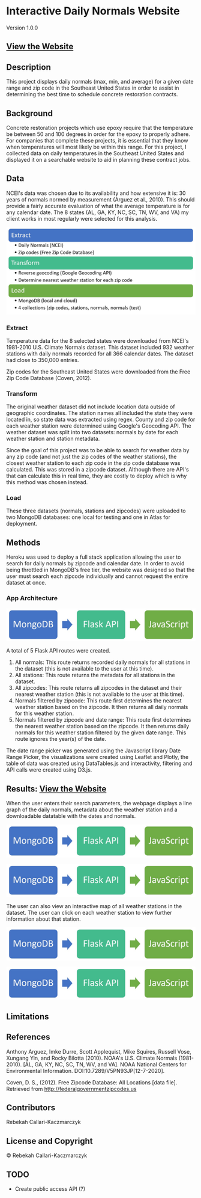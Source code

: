 # Interactive Daily Normals Website
Version 1.0.0

## [View the Website](https://dailynormals.herokuapp.com/)

## Description
This project displays daily normals (max, min, and average) for a given date range and zip code in the Southeast United States in order to assist in determining the best time to schedule concrete restoration contracts.

## Background
Concrete restoration projects which use epoxy require that the temperature be between 50 and 100 degrees in order for the epoxy to properly adhere. For companies that complete these projects, it is essential that they know when temperatures will most likely be within this range. For this project, I collected data on daily temperatures in the Southeast United States and displayed it on a searchable website to aid in planning these contract jobs.

## Data
NCEI's data was chosen due to its availability and how extensive it is: 30 years of normals normed by measurement (Arguez et al., 2010). This should provide a fairly accurate evaluation of what the average temperature is for any calendar date. The 8 states (AL, GA, KY, NC, SC, TN, WV, and VA) my client works in most regularly were selected for this analysis.

![alt text](https://github.com/rebekahcallkacz/interactive-daily-normals/blob/main/static/images/etl.jpg "ETL Process")

### Extract
Temperature data for the 8 selected states were downloaded from NCEI's 1981-2010 U.S. Climate Normals dataset. This dataset included 932 weather stations with daily normals recorded for all 366 calendar dates. The dataset had close  to 350,000 entries.

Zip codes for the Southeast United States were downloaded from the Free Zip Code Database (Coven, 2012).

### Transform
The original weather dataset did not include location data outside of geographic coordinates. The station names all included the state they were located in, so state data was extracted using regex. County and zip code for each weather station were determined using Google's Geocoding API. The weather dataset was split into two datasets: normals by date for each weather station and station metadata. 

Since the goal of this project was to be able to search for weather data by any zip code (and not just the zip codes of the weather stations), the closest weather station to each zip code in the zip code database was calculated. This was stored in a zipcode dataset. Although there are API's that can calculate this in real time, they are costly to deploy which is why this method was chosen instead. 

### Load
These three datasets (normals, stations and zipcodes) were uploaded to two MongoDB databases: one local for testing and one in Atlas for deployment.

## Methods
Heroku was used to deploy a full stack application allowing the user to search for daily normals by zipcode and calendar date. In order to avoid being throttled in MongoDB's free tier, the website was designed so that the user must search each zipcode individually and cannot request the entire dataset at once.

### App Architecture
![alt text](https://github.com/rebekahcallkacz/interactive-daily-normals/blob/main/static/images/architecture.jpg "App Architecture")

A total of 5 Flask API routes were created.
1. All normals: This route returns recorded daily normals for all stations in the dataset (this is not available to the user at this time).
2. All stations: This route returns the metadata for all stations in the dataset.
3. All zipcodes: This route returns all zipcodes in the dataset and their nearest weather station (this is not available to the user at this time).
4. Normals filtered by zipcode: This route first determines the nearest weather station based on the zipcode. It then returns all daily normals for this weather station.
5. Normals filtered by zipcode and date range: This route first determines the nearest weather station based on the zipcode. It then returns daily normals for this weather station filtered by the given date range. This route ignores the year(s) of the date.

The date range picker was generated using the Javascript library Date Range Picker, the visualizations were created using Leaflet and Plotly, the table of data was created using DataTables.js and interactivity, filtering and API calls were created using D3.js.

## Results: [View the Website](https://dailynormals.herokuapp.com/)
When the user enters their search parameters, the webpage displays a line graph of the daily normals, metadata about the weather station and a downloadable datatable with the dates and normals. 

![alt text](https://github.com/rebekahcallkacz/interactive-daily-normals/blob/main/static/images/architecture.jpg "Resuts Page pt. 1")

![alt text](https://github.com/rebekahcallkacz/interactive-daily-normals/blob/main/static/images/architecture.jpg "Results Page pt. 2")

The user can also view an interactive map of all weather stations in the dataset. The user can click on each weather station to view further information about that station.

![alt text](https://github.com/rebekahcallkacz/interactive-daily-normals/blob/main/static/images/architecture.jpg "Map pt. 1")

![alt text](https://github.com/rebekahcallkacz/interactive-daily-normals/blob/main/static/images/architecture.jpg "Map pt. 2")

## Limitations


## References 
Anthony Arguez, Imke Durre, Scott Applequist, Mike Squires, Russell Vose, Xungang Yin, and Rocky Bilotta (2010). NOAA's U.S. Climate Normals (1981-2010). [AL, GA, KY, NC, SC, TN, WV, and VA]. NOAA National Centers for Environmental Information. DOI:10.7289/V5PN93JP[12-7-2020].

Coven, D. S., (2012). Free Zipcode Database: All Locations [data file]. Retrieved from http://federalgovernmentzipcodes.us



## Contributors
Rebekah Callari-Kaczmarczyk

## License and Copyright
&copy; Rebekah Callari-Kaczmarczyk

## TODO
* Create public access API (?)
